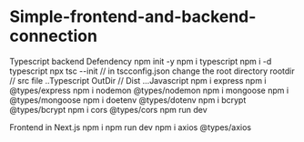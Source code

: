 # Simple-frontend-and-backend-connection
Typescript backend Defendency
npm init -y
npm i typescript
npm i -d typescript
npx tsc --init // in tscconfig.json change the root directory 
rootdir  // src file  ..Typescript
OutDir // Dist ...Javascript 
npm i express
npm i @types/express
npm i nodemon @types/nodemon
npm i mongoose
npm i @types/mongoose
npm i doetenv @types/dotenv
npm i bcrypt @types/bcrypt
npm i cors @types/cors
npm run dev



Frontend in Next.js
npm i
npm run dev
npm i axios @types/axios
